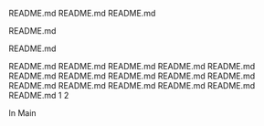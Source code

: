README.md
README.md
README.md

README.md

README.md


README.md
README.md
README.md
README.md
README.md
README.md
README.md
README.md
README.md
README.md
README.md
README.md
README.md
README.md
README.md
README.md 1 2

In Main
